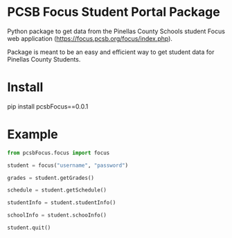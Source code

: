 # PCSB Focus Student Portal Package

Python package to get data from the Pinellas County Schools student Focus web application 
(https://focus.pcsb.org/focus/index.php).

Package is meant to be an easy and efficient way to get student data for Pinellas County Students.

# Install
pip install pcsbFocus==0.0.1

# Example

```python
from pcsbFocus.focus import focus

student = focus("username", "password")

grades = student.getGrades()

schedule = student.getSchedule()

studentInfo = student.studentInfo()

schoolInfo = student.schooInfo()

student.quit()

```



